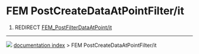 # FEM PostCreateDataAtPointFilter/it
1.  REDIRECT [FEM_PostFilterDataAtPoint/it](FEM_PostFilterDataAtPoint/it.md)



---
![](images/Button_right.svg) [documentation index](../README.md) > FEM PostCreateDataAtPointFilter/it
